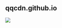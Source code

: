 ## qqcdn.github.io

[![](https://data.jsdelivr.com/v1/package/gh/qqcdn/qqcdn.github.io/badge)](https://www.jsdelivr.com/package/gh/qqcdn/qqcdn.github.io)
